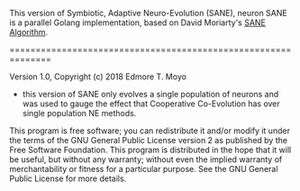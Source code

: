 This version of Symbiotic, Adaptive Neuro-Evolution (SANE), neuron SANE is a parallel Golang implementation, based on David Moriarty's 
[SANE Algorithm](http://nn.cs.utexas.edu/?moriarty:mlj96).

==============================================================

Version 1.0, Copyright (c) 2018 Edmore T. Moyo

- this version of SANE only evolves a single population of neurons and was used to gauge the effect that Cooperative Co-Evolution has
over single population NE methods.

This program is free software; you can redistribute it and/or modify it
under the terms of the GNU General Public License version 2 as published
by the Free Software Foundation. This program is distributed in the hope
that it will be useful, but without any warranty; without even the
implied warranty of merchantability or fitness for a particular purpose.
See the GNU General Public License for more details.

